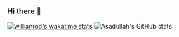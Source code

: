 ### Hi there 👋


[![willianrod's wakatime stats](https://github-readme-stats.vercel.app/api/wakatime?username=asadullahpranto)](https://github.com/asadullahpranto/github-readme-stats)
![Asadullah's GitHub stats](https://github-readme-stats.vercel.app/api?username=asadullahpranto&show_icons=true&theme=merko)



<!--
**asadullahpranto/asadullahpranto** is a ✨ _special_ ✨ repository because its `README.md` (this file) appears on your GitHub profile.

Here are some ideas to get you started:

- 🔭 I’m currently working on ...
- 🌱 I’m currently learning ...
- 👯 I’m looking to collaborate on ...
- 🤔 I’m looking for help with ...
- 💬 Ask me about ...
- 📫 How to reach me: ...
- 😄 Pronouns: ...
- ⚡ Fun fact: ...
-->
